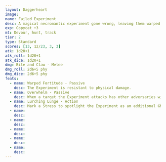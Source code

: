 ```yaml
---
layout: Daggerheart
image:
name: Failed Experiment
desc: A magical necromantic experiment gone wrong, leaving them warped and ungainly.
exp: Copycat +3
mt: Devour, hunt, track
tier: 2
type: Standard
scores: [13, 12/23, 3, 3]
atk: 1d20+1
atk_roll: 1d20+1
atk_dice: 1d20+1
dmg: Bite and Claw - Melee
dmg_roll: 2d6+5 phy
dmg_dice: 2d6+5 phy
feats:
  - name: Warped Fortitude - Passive
    desc: The Experiment is resistant to physical damage.
  - name: Overwhelm - Passive
    desc: When a target the Experiment attacks has other adversaries within Very Close range, the Experiment deals double damage.
  - name: Lurching Lunge - Action
    desc: Mark a Stress to spotlight the Experiment as an additional GM move instead of spending Fear.
  - name: 
    desc: 
  - name: 
    desc: 
  - name: 
    desc: 
  - name: 
    desc: 
  - name: 
    desc: 
---
```


